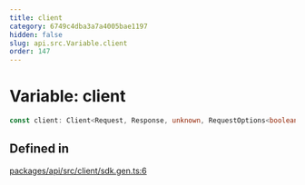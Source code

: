 ```yaml
---
title: client
category: 6749c4dba3a7a4005bae1197
hidden: false
slug: api.src.Variable.client
order: 147
---
```


# Variable: client

```ts
const client: Client<Request, Response, unknown, RequestOptions<boolean, string>>;
```

## Defined in

[packages/api/src/client/sdk.gen.ts:6](https://github.com/zkcloudworker/minatokens-lib/blob/main/packages/api/src/client/sdk.gen.ts#L6)
